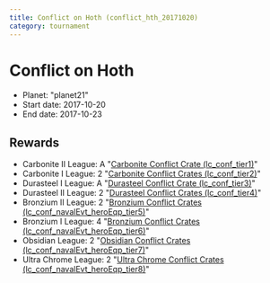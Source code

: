 ```yaml
---
title: Conflict on Hoth (conflict_hth_20171020)
category: tournament
---
```

# Conflict on Hoth

  * Planet: "planet21"
  * Start date: 2017-10-20
  * End date: 2017-10-23

## Rewards

  * Carbonite II League: A "[Carbonite Conflict Crate (lc_conf_tier1)](lc_conf_tier1.html)"
  * Carbonite I League: 2 "[Carbonite Conflict Crates (lc_conf_tier2)](lc_conf_tier2.html)"
  * Durasteel I League: A "[Durasteel Conflict Crate (lc_conf_tier3)](lc_conf_tier3.html)"
  * Durasteel II League: 2 "[Durasteel Conflict Crates (lc_conf_tier4)](lc_conf_tier4.html)"
  * Bronzium II League: 2 "[Bronzium Conflict Crates (lc_conf_navalEvt_heroEqp_tier5)](lc_conf_navalEvt_heroEqp_tier5.html)"
  * Bronzium I League: 4 "[Bronzium Conflict Crates (lc_conf_navalEvt_heroEqp_tier6)](lc_conf_navalEvt_heroEqp_tier6.html)"
  * Obsidian League: 2 "[Obsidian Conflict Crates (lc_conf_navalEvt_heroEqp_tier7)](lc_conf_navalEvt_heroEqp_tier7.html)"
  * Ultra Chrome League: 2 "[Ultra Chrome Conflict Crates (lc_conf_navalEvt_heroEqp_tier8)](lc_conf_navalEvt_heroEqp_tier8.html)"
